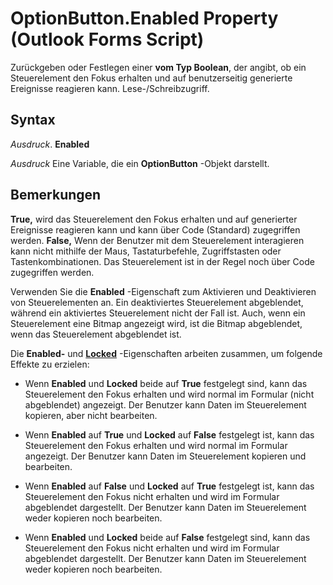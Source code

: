 
# OptionButton.Enabled Property (Outlook Forms Script)

Zurückgeben oder Festlegen einer  **vom Typ Boolean**, der angibt, ob ein Steuerelement den Fokus erhalten und auf benutzerseitig generierte Ereignisse reagieren kann. Lese-/Schreibzugriff.


## Syntax

 _Ausdruck_. **Enabled**

 _Ausdruck_ Eine Variable, die ein **OptionButton** -Objekt darstellt.


## Bemerkungen

 **True,** wird das Steuerelement den Fokus erhalten und auf generierter Ereignisse reagieren kann und kann über Code (Standard) zugegriffen werden. **False,** Wenn der Benutzer mit dem Steuerelement interagieren kann nicht mithilfe der Maus, Tastaturbefehle, Zugriffstasten oder Tastenkombinationen. Das Steuerelement ist in der Regel noch über Code zugegriffen werden.

Verwenden Sie die  **Enabled** -Eigenschaft zum Aktivieren und Deaktivieren von Steuerelementen an. Ein deaktiviertes Steuerelement abgeblendet, während ein aktiviertes Steuerelement nicht der Fall ist. Auch, wenn ein Steuerelement eine Bitmap angezeigt wird, ist die Bitmap abgeblendet, wenn das Steuerelement abgeblendet ist.

Die  **Enabled-** und **[Locked](1138d45e-4f6f-ce01-4f73-db212d880443.md)** -Eigenschaften arbeiten zusammen, um folgende Effekte zu erzielen:


- Wenn  **Enabled** und **Locked** beide auf **True** festgelegt sind, kann das Steuerelement den Fokus erhalten und wird normal im Formular (nicht abgeblendet) angezeigt. Der Benutzer kann Daten im Steuerelement kopieren, aber nicht bearbeiten.
    
- Wenn  **Enabled** auf **True** und **Locked** auf **False** festgelegt ist, kann das Steuerelement den Fokus erhalten und wird normal im Formular angezeigt. Der Benutzer kann Daten im Steuerelement kopieren und bearbeiten.
    
- Wenn  **Enabled** auf **False** und **Locked** auf **True** festgelegt ist, kann das Steuerelement den Fokus nicht erhalten und wird im Formular abgeblendet dargestellt. Der Benutzer kann Daten im Steuerelement weder kopieren noch bearbeiten.
    
- Wenn  **Enabled** und **Locked** beide auf **False** festgelegt sind, kann das Steuerelement den Fokus nicht erhalten und wird im Formular abgeblendet dargestellt. Der Benutzer kann Daten im Steuerelement weder kopieren noch bearbeiten.
    



